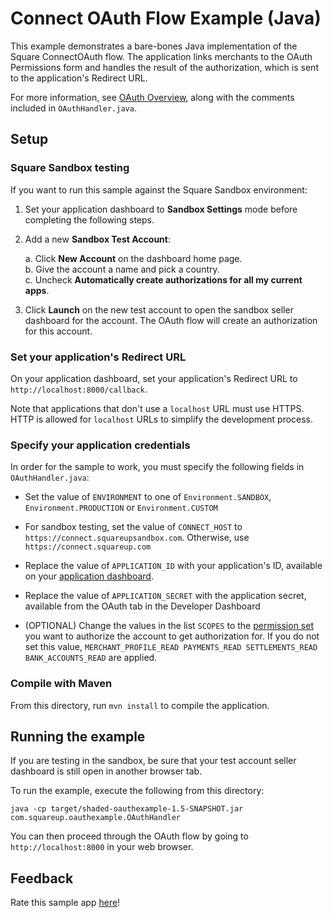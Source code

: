 # Connect OAuth Flow Example (Java)

This example demonstrates a bare-bones Java implementation of the Square ConnectOAuth flow. The application links merchants to the OAuth Permissions form and
handles the result of the authorization, which is sent to the application's Redirect URL.

For more information, see [OAuth Overview](https://developer.squareup.com/docs/oauth-api/overview),
along with the comments included in `OAuthHandler.java`.

## Setup

### Square Sandbox testing

If you want to run this sample against the Square Sandbox environment:

1. Set your application dashboard to **Sandbox Settings** mode before completing
   the following steps.
1. Add a new **Sandbox Test Account**:

   a. Click **New Account** on the dashboard home page.<br>
   b. Give the account a name and pick a country. <br>
   c. Uncheck **Automatically create authorizations for all my current apps**.<br>

1. Click **Launch** on the new test account to open the sandbox seller dashboard for the account. The OAuth flow will create an authorization for this account.

### Set your application's Redirect URL

On your application dashboard, set your application's Redirect URL to
`http://localhost:8000/callback`.

Note that applications that don't use a `localhost` URL must use HTTPS. HTTP is allowed for `localhost` URLs to simplify the development process.

### Specify your application credentials

In order for the sample to work, you must specify the following fields in `OAuthHandler.java`:

- Set the value of `ENVIRONMENT` to one of `Environment.SANDBOX`, `Environment.PRODUCTION` or `Environment.CUSTOM`

- For sandbox testing, set the value of `CONNECT_HOST` to `https://connect.squareupsandbox.com`.
  Otherwise, use `https://connect.squareup.com`

- Replace the value of `APPLICATION_ID` with your application's ID, available on your
  [application dashboard](https://connect.squareup.com/apps).

- Replace the value of `APPLICATION_SECRET` with the application secret, available from the OAuth tab in the Developer Dashboard

- (OPTIONAL) Change the values in the list `SCOPES` to the [permission set](../OAuthPermissions.md) you
  want to authorize the account to get authorization for. If you do not set this value,
  `MERCHANT_PROFILE_READ PAYMENTS_READ SETTLEMENTS_READ BANK_ACCOUNTS_READ` are applied.

### Compile with Maven

From this directory, run `mvn install` to compile the application.

## Running the example

If you are testing in the sandbox, be sure that your test account seller dashboard
is still open in another browser tab.

To run the example, execute the following from this directory:

    java -cp target/shaded-oauthexample-1.5-SNAPSHOT.jar com.squareup.oauthexample.OAuthHandler

You can then proceed through the OAuth flow by going to `http://localhost:8000`
in your web browser.

## Feedback

Rate this sample app [here](https://delighted.com/t/Z1xmKSqy)!
